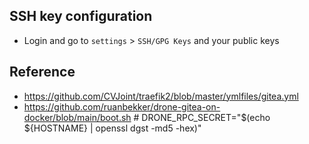 
## SSH key configuration

- Login and go to `settings` > `SSH/GPG Keys` and your public keys

## Reference
- https://github.com/CVJoint/traefik2/blob/master/ymlfiles/gitea.yml
- https://github.com/ruanbekker/drone-gitea-on-docker/blob/main/boot.sh # DRONE_RPC_SECRET="$(echo ${HOSTNAME} | openssl dgst -md5 -hex)"